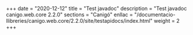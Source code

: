 +++
date        = "2020-12-12"
title       = "Test javadoc"
description = "Test javadoc canigo.web.core 2.2.0"
sections    = "Canigó"
enllac		= "/documentacio-llibreries/canigo.web.core/2.2.0/site/testapidocs/index.html"
weight		= 2
+++
